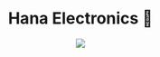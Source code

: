 <div align="center">
  <h1>Hana Electronics 👋</h1>
  <img src="https://avatars.githubusercontent.com/u/126194789?s=400&u=0804ed9ea42d23f0a52bf916d2eaed32bbe9b0e1&v=4" />
</div>
<!--

**Here are some ideas to get you started:**

🙋‍♀️ A short introduction - what is your organization all about?
🌈 Contribution guidelines - how can the community get involved?
👩‍💻 Useful resources - where can the community find your docs? Is there anything else the community should know?
🍿 Fun facts - what does your team eat for breakfast?
🧙 Remember, you can do mighty things with the power of [Markdown](https://docs.github.com/github/writing-on-github/getting-started-with-writing-and-formatting-on-github/basic-writing-and-formatting-syntax)
-->
